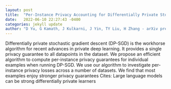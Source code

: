 ```yaml
---
layout: post
title:  "Per-Instance Privacy Accounting for Differentially Private Stochastic Gradient Descent"
date:   2022-06-10 22:27:43 -0400
categories: jekyll update
author: "D Yu, G Kamath, J Kulkarni, J Yin, TY Liu, H Zhang - arXiv preprint arXiv:2206.02617, 2022"
---
```

Differentially private stochastic gradient descent (DP-SGD) is the workhorse algorithm for recent advances in private deep learning. It provides a single privacy guarantee to all datapoints in the dataset. We propose an efficient algorithm to compute per-instance privacy guarantees for individual examples when running DP-SGD. We use our algorithm to investigate per-instance privacy losses across a number of datasets. We find that most examples enjoy stronger privacy guarantees  Cites: Large language models can be strong differentially private learners